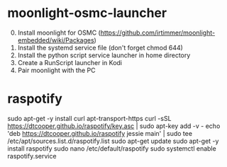 # moonlight-osmc-launcher
0. Install moonlight for OSMC (https://github.com/irtimmer/moonlight-embedded/wiki/Packages)
1. Install the systemd service file (don't forget chmod 644)
2. Install the python script service launcher in home directory
3. Create a RunScript launcher in Kodi
4. Pair moonlight with the PC

# raspotify
sudo apt-get -y install curl apt-transport-https
curl -sSL https://dtcooper.github.io/raspotify/key.asc | sudo apt-key add -v -
echo 'deb https://dtcooper.github.io/raspotify jessie main' | sudo tee /etc/apt/sources.list.d/raspotify.list
sudo apt-get update
sudo apt-get -y install raspotify
sudo nano /etc/default/raspotify
sudo systemctl enable raspotify.service
